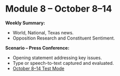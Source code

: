 # Module 8 – October 8–14

**Weekly Summary:**
- World, National, Texas news.
- Opposition Research and Constituent Sentiment.

**Scenario – Press Conference:**
- Opening statement addressing key issues.
- Type or speech-to-text captured and evaluated.
- [October 8–14 Test Mode](https://www.bernardjohnson4congress.com/general_election_october_8_14_test_mode)
